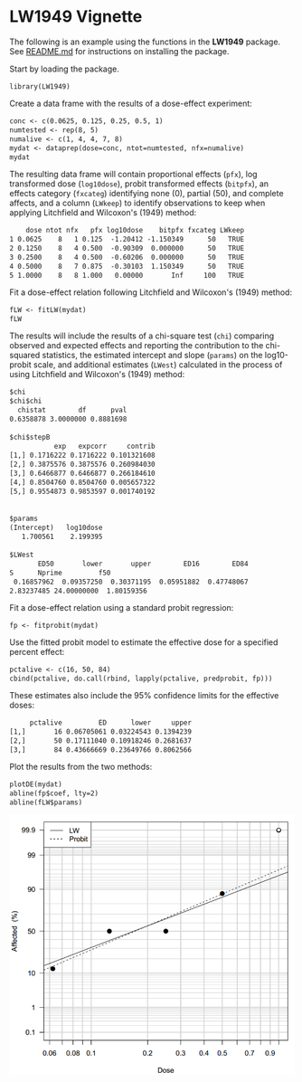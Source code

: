 LW1949 Vignette
===================

The following is an example using the 
functions in the **LW1949** package.  See [README.md](https://github.com/JVAdams/LW1949/blob/master/README.md) 
for instructions on installing the package.

Start by loading the package.

	library(LW1949)

Create a data frame with the results of a dose-effect experiment:

	conc <- c(0.0625, 0.125, 0.25, 0.5, 1)
	numtested <- rep(8, 5)
	numalive <- c(1, 4, 4, 7, 8)
	mydat <- dataprep(dose=conc, ntot=numtested, nfx=numalive)
	mydat

The resulting data frame will contain proportional effects (`pfx`), log transformed dose (`log10dose`),
probit transformed effects (`bitpfx`), an effects category (`fxcateg`) identifying none (0), partial (50), and complete affects,
and a column (`LWkeep`) to identify observations to keep when applying Litchfield and Wilcoxon's (1949) method:

		dose ntot nfx   pfx log10dose    bitpfx fxcateg LWkeep
	1 0.0625    8   1 0.125  -1.20412 -1.150349      50   TRUE
	2 0.1250    8   4 0.500  -0.90309  0.000000      50   TRUE
	3 0.2500    8   4 0.500  -0.60206  0.000000      50   TRUE
	4 0.5000    8   7 0.875  -0.30103  1.150349      50   TRUE
	5 1.0000    8   8 1.000   0.00000       Inf     100   TRUE

Fit a dose-effect relation following Litchfield and Wilcoxon's (1949) method:

	fLW <- fitLW(mydat)
	fLW

The results will include the results of a chi-square test (`chi`) comparing observed and expected effects and reporting the 
contribution to the chi-squared statistics, the estimated intercept and slope (`params`) on the log10-probit scale,
and additional estimates (`LWest`) calculated in the process of using Litchfield and Wilcoxon's (1949) method:

	$chi
	$chi$chi
	  chistat        df      pval 
	0.6358878 3.0000000 0.8881698 

	$chi$stepB
			   exp   expcorr     contrib
	[1,] 0.1716222 0.1716222 0.101321608
	[2,] 0.3875576 0.3875576 0.260984030
	[3,] 0.6466877 0.6466877 0.266184610
	[4,] 0.8504760 0.8504760 0.005657322
	[5,] 0.9554873 0.9853597 0.001740192


	$params
	(Intercept)   log10dose 
	   1.700561    2.199395 

	$LWest
		   ED50       lower       upper        ED16        ED84           S      Nprime         f50 
	 0.16857962  0.09357250  0.30371195  0.05951882  0.47748067  2.83237485 24.00000000  1.80159356 

Fit a dose-effect relation using a standard probit regression:

	fp <- fitprobit(mydat)

Use the fitted probit model to estimate the effective dose for a specified percent effect:

	pctalive <- c(16, 50, 84)
	cbind(pctalive, do.call(rbind, lapply(pctalive, predprobit, fp)))

These estimates also include the 95% confidence limits for the effective doses:

		 pctalive         ED      lower     upper
	[1,]       16 0.06705061 0.03224543 0.1394239
	[2,]       50 0.17111040 0.10918246 0.2681637
	[3,]       84 0.43666669 0.23649766 0.8062566

Plot the results from the two methods:

	plotDE(mydat)
	abline(fp$coef, lty=2)
	abline(fLW$params)

![Dose-effect relation](https://github.com/JVAdams/LW1949/blob/master/Capture.PNG)
